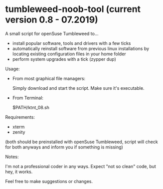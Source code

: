 # tumbleweed-noob-tool (current version 0.8 - 07.2019)
A small script for openSuse Tumbleweed to... 
- install popular software, tools and drivers with a few ticks
- automatically reinstall software from previous linux installations by locating existing configuration files in your home folder
- perform system upgrades with a tick (zypper dup)



Usage:
- From most graphical file managers: 

    Simply download and start the script. Make sure it's executable.



- From Terminal:

    $PATH/ktnt_08.sh



Requirements:
- xterm 
- zenity 

(both should be preinstalled with openSuse Tumbleweed, script will check for both anyways and inform you if something is missing)



Notes:

I'm not a professional coder in any ways. Expect "not so clean" code, but hey, it works.

Feel free to make suggestions or changes.
